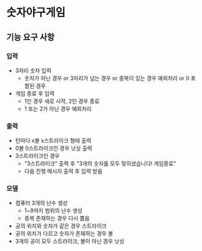# 숫자야구게임
## 기능 요구 사항
### 입력
- 3자리 숫자 입력
  - 숫자가 아닌 경우 or 3자리가 넘는 경우 or 중복이 있는 경우 예외처리 or 0 포함된 경우
- 게임 종료 후 입력 
  - 1인 경우 새로 시작, 2인 경우 종료
  - 1 또는 2가 아닌 경우 예외처리
### 출력
- 턴마다 x볼 x스트라이크 형태 출력
- 0볼 0스트라이크인 경우 낫싱 출력
- 3스트라이크인 경우 
  - "3스트라이크" 출력 후 "3개의 숫자를 모두 맞히셨습니다! 게임종료"
  - 다음 진행 메시지 출력 후 입력 받음
### 모델
- 컴퓨터 3개의 난수 생성
  - 1~9까지 범위의 난수 생성
  - 중복 존재하는 경우 다시 뽑음
- 공의 위치와 숫자가 같은 경우 스트라이크
- 공의 위치가 다르고 숫자가 존재하는 경우 볼 
- 3개의 공이 모두 스트라이크, 볼이 아닌 경우 낫싱 
